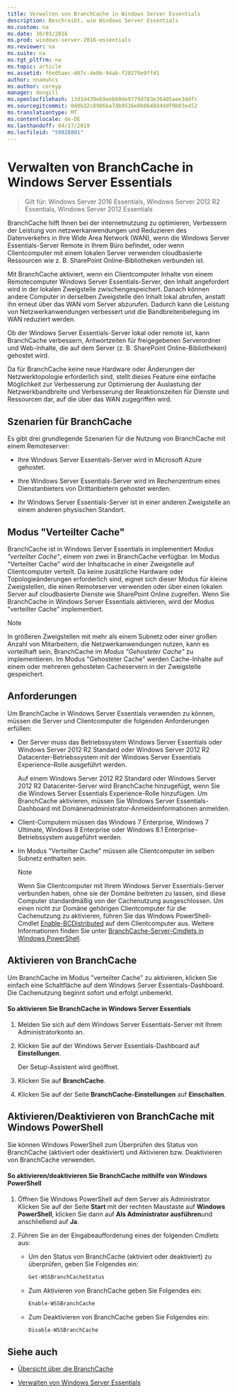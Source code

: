 ```yaml
---
title: Verwalten von BranchCache in Windows Server Essentials
description: Beschreibt, wie Windows Server Essentials
ms.custom: na
ms.date: 10/03/2016
ms.prod: windows-server-2016-essentials
ms.reviewer: na
ms.suite: na
ms.tgt_pltfrm: na
ms.topic: article
ms.assetid: f6e05aec-d07c-4e0b-94ab-f20279e9ffd1
author: nnamuhcs
ms.author: coreyp
manager: dongill
ms.openlocfilehash: 13d1d439eb9eeb60de9779d783e36405aee3ddfc
ms.sourcegitcommit: 0d0b32c8986ba7db9536e0b8648d4ddf9b03e452
ms.translationtype: MT
ms.contentlocale: de-DE
ms.lasthandoff: 04/17/2019
ms.locfileid: "59828801"
---
```

# <a name="manage-branchcache-in-windows-server-essentials"></a>Verwalten von BranchCache in Windows Server Essentials

>Gilt für: Windows Server 2016 Essentials, Windows Server 2012 R2 Essentials, Windows Server 2012 Essentials

BranchCache hilft Ihnen bei der internetnutzung zu optimieren, Verbessern der Leistung von netzwerkanwendungen und Reduzieren des Datenverkehrs in Ihre Wide Area Network (WAN), wenn die Windows Server Essentials-Server Remote in Ihrem Büro befindet, oder wenn Clientcomputer mit einem lokalen Server verwenden cloudbasierte Ressourcen wie z. B. SharePoint Online-Bibliotheken verbunden ist.  
  
 Mit BranchCache aktiviert, wenn ein Clientcomputer Inhalte von einem Remotecomputer Windows Server Essentials-Server, den Inhalt angefordert wird in der lokalen Zweigstelle zwischengespeichert. Danach können andere Computer in derselben Zweigstelle den Inhalt lokal abrufen, anstatt ihn erneut über das WAN vom Server abzurufen. Dadurch kann die Leistung von Netzwerkanwendungen verbessert und die Bandbreitenbelegung im WAN reduziert werden.  
  
 Ob der Windows Server Essentials-Server lokal oder remote ist, kann BranchCache verbessern, Antwortzeiten für freigegebenen Serverordner und Web-Inhalte, die auf dem Server (z. B. SharePoint Online-Bibliotheken) gehostet wird.  
  
 Da für BranchCache keine neue Hardware oder Änderungen der Netzwerktopologie erforderlich sind, stellt dieses Feature eine einfache Möglichkeit zur Verbesserung zur Optimierung der Auslastung der Netzwerkbandbreite und Verbesserung der Reaktionszeiten für Dienste und Ressourcen dar, auf die über das WAN zugegriffen wird.  
  
## <a name="branchcache-scenarios"></a>Szenarien für BranchCache  
 Es gibt drei grundlegende Szenarien für die Nutzung von BranchCache mit einem Remoteserver:  
  
-   Ihre Windows Server Essentials-Server wird in Microsoft Azure gehostet.  
  
-   Ihre Windows Server Essentials-Server wird im Rechenzentrum eines Dienstanbieters von Drittanbietern gehostet werden.  
  
-   Ihr Windows Server Essentials-Server ist in einer anderen Zweigstelle an einem anderen physischen Standort.  
  
## <a name="distributed-cache-mode"></a>Modus "Verteilter Cache"  
 BranchCache ist in Windows Server Essentials in implementiert *Modus "verteilter Cache"*, einem von zwei in BranchCache verfügbar. Im Modus "Verteilter Cache" wird der Inhaltscache in einer Zweigstelle auf Clientcomputer verteilt. Da keine zusätzliche Hardware oder Topologieänderungen erforderlich sind, eignet sich dieser Modus für kleine Zweigstellen, die einen Remoteserver verwenden oder über einen lokalen Server auf cloudbasierte Dienste wie SharePoint Online zugreifen. Wenn Sie BranchCache in Windows Server Essentials aktivieren, wird der Modus "verteilter Cache" implementiert.  
  
> [!NOTE]
>  In größeren Zweigstellen mit mehr als einem Subnetz oder einer großen Anzahl von Mitarbeitern, die Netzwerkanwendungen nutzen, kann es vorteilhaft sein, BranchCache im *Modus "Gehosteter Cache"* zu implementieren. Im Modus "Gehosteter Cache" werden Cache-Inhalte auf einem oder mehreren gehosteten Cacheservern in der Zweigstelle gespeichert.
  
## <a name="requirements"></a>Anforderungen  
 Um BranchCache in Windows Server Essentials verwenden zu können, müssen die Server und Clientcomputer die folgenden Anforderungen erfüllen:  
  
-   Der Server muss das Betriebssystem Windows Server Essentials oder Windows Server 2012 R2 Standard oder Windows Server 2012 R2 Datacenter-Betriebssystem mit der Windows Server Essentials Experience-Rolle ausgeführt werden.  
  
     Auf einem Windows Server 2012 R2 Standard oder Windows Server 2012 R2 Datacenter-Server wird BranchCache hinzugefügt, wenn Sie die Windows Server Essentials Experience-Rolle hinzufügen. Um BranchCache aktivieren, müssen Sie Windows Server Essentials-Dashboard mit Domänenadministrator-Anmeldeinformationen anmelden.  
  
-   Client-Computern müssen das Windows 7 Enterprise, Windows 7 Ultimate, Windows 8 Enterprise oder Windows 8.1 Enterprise-Betriebssystem ausgeführt werden.  
  
-   Im Modus "Verteilter Cache" müssen alle Clientcomputer im selben Subnetz enthalten sein.  
  
    > [!NOTE]
    >  Wenn Sie Clientcomputer mit Ihrem Windows Server Essentials-Server verbunden haben, ohne sie der Domäne beitreten zu lassen, sind diese Computer standardmäßig von der Cachenutzung ausgeschlossen. Um einen nicht zur Domäne gehörigen Clientcomputer für die Cachenutzung zu aktivieren, führen Sie das Windows PowerShell-Cmdlet [Enable-BCDistributed](https://technet.microsoft.com/library/hh848398.aspx) auf dem Clientcomputer aus. Weitere Informationen finden Sie unter [BranchCache-Server-Cmdlets in Windows PowerShell](https://technet.microsoft.com/library/hh848392.aspx).  
 
  
## <a name="turn-branchcache-on"></a>Aktivieren von BranchCache  
 Um BranchCache im Modus "verteilter Cache" zu aktivieren, klicken Sie einfach eine Schaltfläche auf dem Windows Server Essentials-Dashboard. Die Cachenutzung beginnt sofort und erfolgt unbemerkt.  
  
#### <a name="to-turn-on-branchcache-in-windows-server-essentials"></a>So aktivieren Sie BranchCache in Windows Server Essentials  
  
1.  Melden Sie sich auf dem Windows Server Essentials-Server mit Ihrem Administratorkonto an.  
  
2.  Klicken Sie auf der Windows Server Essentials-Dashboard auf **Einstellungen**.  
  
     Der Setup-Assistent wird geöffnet.  
  
3.  Klicken Sie auf **BranchCache**.  
  
4.  Klicken Sie auf der Seite **BranchCache-Einstellungen** auf **Einschalten**.  
  
## <a name="use-windows-powershell-to-turn-branchcache-on-or-off"></a>Aktivieren/Deaktivieren von BranchCache mit Windows PowerShell  
 Sie können Windows PowerShell zum Überprüfen des Status von BranchCache (aktiviert oder deaktiviert) und Aktivieren bzw. Deaktivieren von BranchCache verwenden.  
  
#### <a name="to-turn-branchcache-on-or-off-using-windows-powershell"></a>So aktivieren/deaktivieren Sie BranchCache mithilfe von Windows PowerShell  
  
1.  Öffnen Sie Windows PowerShell auf dem Server als Administrator. Klicken Sie auf der Seite **Start** mit der rechten Maustaste auf **Windows PowerShell**, klicken Sie dann auf **Als Administrator ausführen**und anschließend auf **Ja**.  
  
2.  Führen Sie an der Eingabeaufforderung eines der folgenden Cmdlets aus:  
  
    -   Um den Status von BranchCache (aktiviert oder deaktiviert) zu überprüfen, geben Sie Folgendes ein:  
  
        ```powershell  
        Get-WSSBranchCacheStatus  
        ```  
  
    -   Zum Aktivieren von BranchCache geben Sie Folgendes ein:  
  
        ```powershell  
        Enable-WSSBranchCache  
        ```  
  
    -   Zum Deaktivieren von BranchCache geben Sie Folgendes ein:  
  
        ```powershell  
        Disable-WSSBranchCache  
        ```  
  
## <a name="see-also"></a>Siehe auch  
    
-   [Übersicht über die BranchCache](https://technet.microsoft.com/library/hh831696.aspx)  
  
-   [Verwalten von Windows Server Essentials](Manage-Windows-Server-Essentials.md)
